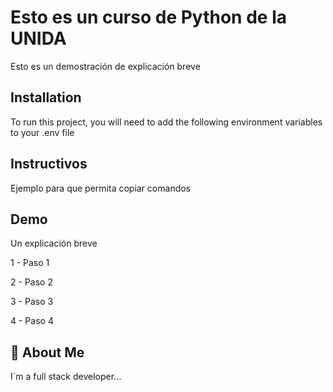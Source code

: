 
# Esto es un curso de Python de la UNIDA

Esto es un demostración de explicación breve



## Installation

To run this project, you will need to add the following environment variables to your .env file

## Instructivos
Ejemplo para que permita copiar comandos


## Demo

Un explicación breve

1 - Paso 1

2 - Paso 2

3 - Paso 3

4 - Paso 4

## 🚀 About Me
I´m a full stack developer...
